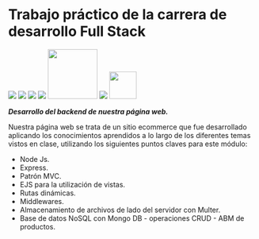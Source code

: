 # Trabajo práctico de la carrera de desarrollo Full Stack
<p><img src="https://img.icons8.com/color/48/000000/html-5--v1.png"/>
<img src="https://img.icons8.com/color/48/000000/css3.png"/>
  <img src="https://img.icons8.com/color/50/000000/javascript--v1.png"/>
 <img src="https://img.icons8.com/color/48/000000/nodejs.png"/>
  <img src="https://expressjs.com/images/express-facebook-share.png"/width=100 >
  <img src="https://img.icons8.com/color/48/000000/mongodb.png"/>
  <img src="https://upload.wikimedia.org/wikipedia/commons/thumb/4/47/React.svg/1200px-React.svg.png"/width=55>
</p>

***Desarrollo del backend de nuestra página web.***

Nuestra página web se trata de un sitio ecommerce que fue desarrollado aplicando los conocimientos aprendidos a lo largo de los diferentes temas vistos en clase, utilizando los siguientes puntos claves para este módulo:

- Node Js.
- Express.
- Patrón MVC.
- EJS para la utilización de vistas.
- Rutas dinámicas.
- Middlewares.
- Almacenamiento de archivos de lado del servidor con Multer.
- Base de datos NoSQL con Mongo DB - operaciones CRUD - ABM de productos.
